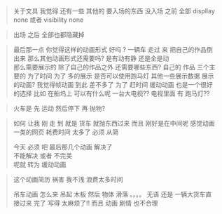 

>关于文具 我觉得  还有一些 其他的 要入场的东西  没入场 之前 全部 displlay none 或者 visibility none

> 出场 之后 全部也都隐藏掉

>最后那一点 你觉得这样的动画形式 好吗 ?
一辆车 走过 来 把自己的作品倒出来 
>那么其他动画形式还需要吗?
>是有动有静  还是全是动  
>那么需要展示的 除了自己的作品之外 还需要哪些东西?
>自己的 作品 三个主要的 
> 为了时间 为了 多的展示  是否可以使用跑马灯 其他一些展示数据 展示的动画?
> 我觉得帧动画 到此 差不多了 
>为了 赶时间  缓动动画 也是一个很好的选择
>比如 在船坞上 可以有什么呢 一台大电视??
>电视里面 有 跑马灯??
> 

> 火车是 先 运动 然后停下 再 抛物?

> 如何 让我  刚 走 到 就是 货车 就抛东西过来 而且 刚好是在中间呢 
>  感觉动画一类的网页 耗费时间 太多了   必须 从简
> 
> 今天 必须 吧 最后那几个动画 解决了  
> 不能解决  或者 不完美  
呢就 转为  缓动动画

> 这个动画简历 祸害 我不浅 浪费太多时间
>
> 吊车动画 怎么来 
> 吊起 木板  然后 物体 滑落 。。。。
> 无语   还是 一辆大货车直接过来  完了 
> 写得 太麻烦了!! 而且 动画 剧情 也不合理